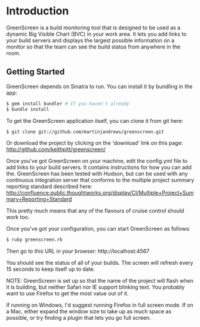 # Introduction

GreenScreen is a build monitoring tool that is designed to be used as a dynamic 
Big Visible Chart (BVC) in your work area.  It lets you add links to your build 
servers and displays the largest possible information on a monitor so that the 
team can see the build status from anywhere in the room.

## Getting Started

GreenScreen depends on Sinatra to run.  You can install it by bundling
in the app:

```bash
$ gem install bundler # If you haven't already
$ bundle install
```

To get the GreenScreen application itself, you can clone it from git here:

```bash
$ git clone git://github.com/martinjandrews/greenscreen.git
```

Or download the project by clicking on the 'download' link on this page: 
http://github.com/keithpitt/greenscreen/

Once you've got GreenScreen on your machine, edit the config.yml file to add 
links to your build servers.  It contains instructions for how you can add the. 
 GreenScreen has been tested with Hudson, but can be used with any continuous 
integration server that conforms to the multiple project summary reporting 
standard described here: 
http://confluence.public.thoughtworks.org/display/CI/Multiple+Project+Summary+Reporting+Standard

This pretty much means that any of the flavours of cruise control should work 
too.

Once you've got your configuration, you can start GreenScreen as follows:

```bash
$ ruby greenscreen.rb
```

Then go to this URL in your browser: http://localhost:4567

You should see the status of all of your builds.  The screen will refresh every 
15 seconds to keep itself up to date.

NOTE: GreenScreen is set up so that the name of the project will flash when it 
is building, but neither Safari nor IE support blinking text.  You probably 
want to use Firefox to get the most value out of it.

If running on Windows, I'd suggest running Firefox in full screen mode.  If on 
a Mac, either expand the window size to take up as much space as possible, or 
try finding a plugin that lets you go full screen.
